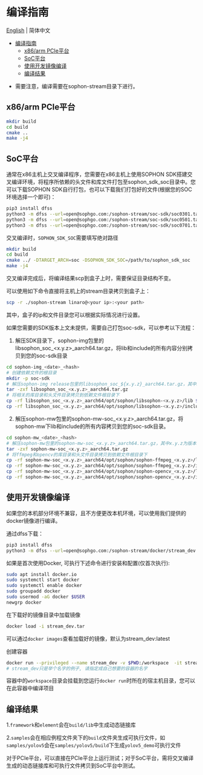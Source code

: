 # 编译指南

[English](HowToMake_EN.md) | 简体中文

- [编译指南](#编译指南)
  - [x86/arm PCIe平台](#x86arm-pcie平台)
  - [SoC平台](#soc平台)
  - [使用开发镜像编译](#使用开发镜像编译)
  - [编译结果](#编译结果)

* 需要注意，编译需要在sophon-stream目录下进行。

## x86/arm PCIe平台
```bash
mkdir build
cd build
cmake ..
make -j4
```

## SoC平台
通常在x86主机上交叉编译程序，您需要在x86主机上使用SOPHON SDK搭建交叉编译环境，将程序所依赖的头文件和库文件打包至sophon_sdk_soc目录中。您可以下载SOPHON SDK自行打包，也可以下载我们打包好的文件(根据您的SOC环境选择一个即可)：
```bash
pip3 install dfss
python3 -m dfss --url=open@sophgo.com:/sophon-stream/soc-sdk/soc0301.tar.gz
python3 -m dfss --url=open@sophgo.com:/sophon-stream/soc-sdk/soc0501.tar.gz
python3 -m dfss --url=open@sophgo.com:/sophon-stream/soc-sdk/soc0701.tar.gz
```

交叉编译时，`SOPHON_SDK_SOC`需要填写绝对路径

```bash
mkdir build
cd build
cmake ../ -DTARGET_ARCH=soc -DSOPHON_SDK_SOC=/path/to/sophon_sdk_soc
make -j4
```

交叉编译完成后，将编译结果scp到盒子上时，需要保证目录结构不变。

可以使用如下命令直接将主机上的stream目录拷贝到盒子上：

```bash
scp -r ./sophon-stream linaro@<your ip>:<your path>
```

其中，盒子的ip和文件目录您可以根据实际情况进行设置。

如果您需要的SDK版本上文未提供，需要自己打包soc-sdk，可以参考以下流程：

 1. 解压SDK目录下，sophon-img包里的libsophon_soc_<x.y.z>_aarch64.tar.gz，将lib和include的所有内容分别拷贝到您的soc-sdk目录
 ```bash
 cd sophon-img_<date>_<hash>
# 创建依赖文件的根目录
mkdir -p soc-sdk
# 解压sophon-img release包里的libsophon_soc_${x.y.z}_aarch64.tar.gz，其中x.y.z为版本号
tar -zxf libsophon_soc_<x.y.z>_aarch64.tar.gz
# 将相关的库目录和头文件目录拷贝到依赖文件根目录下
cp -rf libsophon_soc_<x.y.z>_aarch64/opt/sophon/libsophon-<x.y.z>/lib ${soc-sdk}
cp -rf libsophon_soc_<x.y.z>_aarch64/opt/sophon/libsophon-<x.y.z>/include ${soc-sdk}
 ```
 2. 解压sophon-mw包里的sophon-mw-soc_<x.y.z>_aarch64.tar.gz，将sophon-mw下lib和include的所有内容拷贝到您的soc-sdk目录。
 ```bash
 cd sophon-mw_<date>_<hash>
# 解压sophon-mw包里的sophon-mw-soc_<x.y.z>_aarch64.tar.gz，其中x.y.z为版本号
tar -zxf sophon-mw-soc_<x.y.z>_aarch64.tar.gz
# 将ffmpeg和opencv的库目录和头文件目录拷贝到依赖文件根目录下
cp -rf sophon-mw-soc_<x.y.z>_aarch64/opt/sophon/sophon-ffmpeg_<x.y.z>/lib ${soc-sdk}
cp -rf sophon-mw-soc_<x.y.z>_aarch64/opt/sophon/sophon-ffmpeg_<x.y.z>/include ${soc-sdk}
cp -rf sophon-mw-soc_<x.y.z>_aarch64/opt/sophon/sophon-opencv_<x.y.z>/lib ${soc-sdk}
cp -rf sophon-mw-soc_<x.y.z>_aarch64/opt/sophon/sophon-opencv_<x.y.z>/include ${soc-sdk}
 ```

## 使用开发镜像编译
如果您的本机部分环境不兼容，且不方便更改本机环境，可以使用我们提供的docker镜像进行编译。

通过dfss下载：
```bash
pip3 install dfss
python3 -m dfss --url=open@sophgo.com:/sophon-stream/docker/stream_dev.tar
```

如果是首次使用Docker, 可执行下述命令进行安装和配置(仅首次执行):
```bash
sudo apt install docker.io
sudo systemctl start docker
sudo systemctl enable docker
sudo groupadd docker
sudo usermod -aG docker $USER
newgrp docker
```

在下载好的镜像目录中加载镜像
```bash
docker load -i stream_dev.tar
```
可以通过`docker images`查看加载好的镜像，默认为stream_dev:latest

创建容器
```bash
docker run --privileged --name stream_dev -v $PWD:/workspace  -it stream_dev:latest
# stream_dev只是举个名字的例子, 请指定成自己想要的容器的名字
```
容器中的`workspace`目录会挂载到您运行`docker run`时所在的宿主机目录，您可以在此容器中编译项目

## 编译结果
1.`framework`和`element`会在`build/lib`中生成动态链接库

2.`samples`会在相应例程文件夹下的`build`文件夹生成可执行文件，如`samples/yolov5`会在`samples/yolov5/build`下生成`yolov5_demo`可执行文件

对于PCIe平台，可以直接在PCIe平台上运行测试；对于SoC平台，需将交叉编译生成的动态链接库和可执行文件拷贝到SoC平台中测试。